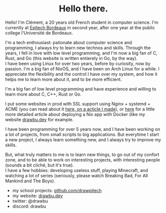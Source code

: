 <div align="center">
<h1>Hello there.</h1>
</div>

Hello!
I'm Clément, a 20 years old French student in computer science. I'm currently
at [Epitech Bordeaux](https://epitech.eu) in second year, after one year at the
public college l'Université de Bordeaux.

I'm a tech enthousiast: pationate about computer science and programming, I
always try to learn new technos and skills. Through the years, I fell in love
with low level programming, and I'm now a big fan of C, Rust, and Go
(this website is written entierely in Go, by the way). <br>
I have been using Linux for over two years, before by curiosity, now by passion.
I'm a big fan of NixOS, and I have been on Arch Linux for a while.
I appreciate the flexibility and the control I have over my system, and how it
helps me to learn more about it, and to be more efficient.

I'm a big fan of low level programming and have experience and willing to learn
more about C, C++, Rust or Go.

I put some websites in prod with SSL support using Nginx + systemd + ACME (you
can read about it
[here, on a acticle I made](https://drawbu.dev/blog/Server%20administration/Server%20block%20Ubuntu%20+%20Nginx%20+%20systemd)),
or [here](https://drawbu.dev/blog/Server%20administration/How%20I%20deploy%20Nix%20+%20Docker)
for a little more detailed article about deploying a Nix app with Docker (like
my website [drawbu.dev](https://drawbu.dev) for example.

I have been programming for over 5 years now, and I have been working on a lot
of projects, from small scripts to big applications. But everytime I start a new
project, I always learn something new, and I always try to improve my skills.

But, what truly matters to me is to learn new things, to go out of my confort
zone, and to be able to work on interesting projects, with interesting people
(sounds a bit cliché, but it's true). <br>
I have a few hobbies: developing useless stuff, playing Minecraft, and watching
a lot of series (seriously, please watch Breaking Bad, For All Mankind and The
Boys).

- my school projects: [github.com/drawpitech](https://github.com/drawpitech)
- my website: [drawbu.dev](https://drawbu.dev)
- twitter: @drawbu
- discord: drawbu
